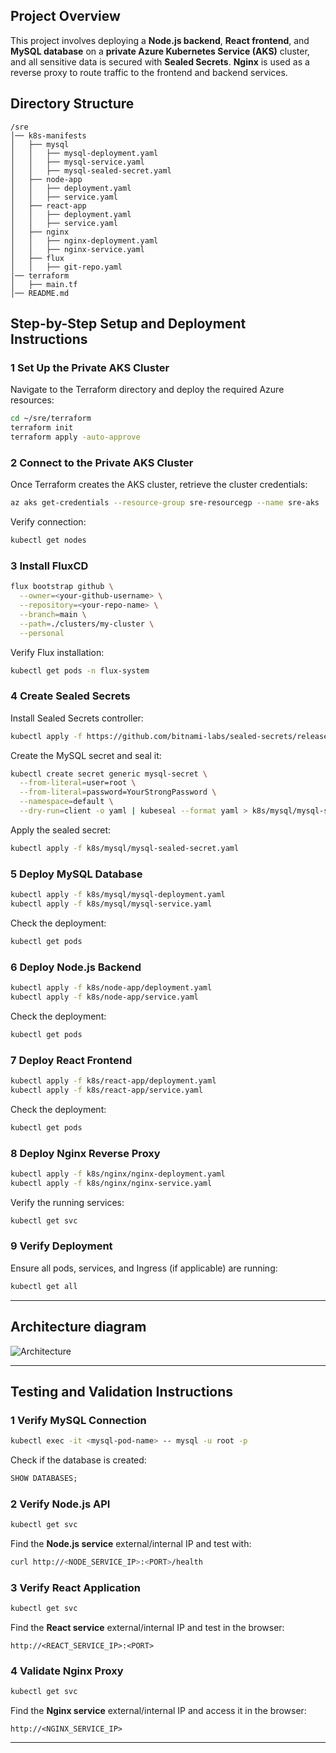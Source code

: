 ## **Project Overview**
This project involves deploying a **Node.js backend**, **React frontend**, and **MySQL database** on a **private Azure Kubernetes Service (AKS)** cluster, and all sensitive data is secured with **Sealed Secrets**. **Nginx** is used as a reverse proxy to route traffic to the frontend and backend services.

## **Directory Structure**
```
/sre
│── k8s-manifests
│   ├── mysql
│   │   ├── mysql-deployment.yaml
│   │   ├── mysql-service.yaml
│   │   ├── mysql-sealed-secret.yaml
│   ├── node-app
│   │   ├── deployment.yaml
│   │   ├── service.yaml
│   ├── react-app
│   │   ├── deployment.yaml
│   │   ├── service.yaml
│   ├── nginx
│   │   ├── nginx-deployment.yaml
│   │   ├── nginx-service.yaml
│   ├── flux
│   │   ├── git-repo.yaml
│── terraform
│   ├── main.tf
│── README.md
```

## **Step-by-Step Setup and Deployment Instructions**

### **1️ Set Up the Private AKS Cluster**
Navigate to the Terraform directory and deploy the required Azure resources:
```sh
cd ~/sre/terraform
terraform init
terraform apply -auto-approve
```

### **2️ Connect to the Private AKS Cluster**
Once Terraform creates the AKS cluster, retrieve the cluster credentials:
```sh
az aks get-credentials --resource-group sre-resourcegp --name sre-aks
```
Verify connection:
```sh
kubectl get nodes
```

### **3️ Install FluxCD**
```sh
flux bootstrap github \
  --owner=<your-github-username> \
  --repository=<your-repo-name> \
  --branch=main \
  --path=./clusters/my-cluster \
  --personal
```
Verify Flux installation:
```sh
kubectl get pods -n flux-system
```

### **4️ Create Sealed Secrets**
Install Sealed Secrets controller:
```sh
kubectl apply -f https://github.com/bitnami-labs/sealed-secrets/releases/latest/download/controller.yaml
```
Create the MySQL secret and seal it:
```sh
kubectl create secret generic mysql-secret \
  --from-literal=user=root \
  --from-literal=password=YourStrongPassword \
  --namespace=default \
  --dry-run=client -o yaml | kubeseal --format yaml > k8s/mysql/mysql-sealed-secret.yaml
```
Apply the sealed secret:
```sh
kubectl apply -f k8s/mysql/mysql-sealed-secret.yaml
```

### **5️ Deploy MySQL Database**
```sh
kubectl apply -f k8s/mysql/mysql-deployment.yaml
kubectl apply -f k8s/mysql/mysql-service.yaml
```
Check the deployment:
```sh
kubectl get pods
```

### **6️ Deploy Node.js Backend**
```sh
kubectl apply -f k8s/node-app/deployment.yaml
kubectl apply -f k8s/node-app/service.yaml
```
Check the deployment:
```sh
kubectl get pods
```

### **7️ Deploy React Frontend**
```sh
kubectl apply -f k8s/react-app/deployment.yaml
kubectl apply -f k8s/react-app/service.yaml
```
Check the deployment:
```sh
kubectl get pods
```

### **8️ Deploy Nginx Reverse Proxy**
```sh
kubectl apply -f k8s/nginx/nginx-deployment.yaml
kubectl apply -f k8s/nginx/nginx-service.yaml
```
Verify the running services:
```sh
kubectl get svc
```

### **9 Verify Deployment**
Ensure all pods, services, and Ingress (if applicable) are running:
```sh
kubectl get all
```
---

## **Architecture diagram**
![Architecture](https://github.com/user-attachments/assets/8540d3ac-a4cc-4c4f-9525-8e596b4df621)

---

## **Testing and Validation Instructions**

### **1️ Verify MySQL Connection**
```sh
kubectl exec -it <mysql-pod-name> -- mysql -u root -p
```
Check if the database is created:
```sql
SHOW DATABASES;
```

### **2️ Verify Node.js API**
```sh
kubectl get svc
```
Find the **Node.js service** external/internal IP and test with:
```sh
curl http://<NODE_SERVICE_IP>:<PORT>/health
```

### **3️ Verify React Application**
```sh
kubectl get svc
```
Find the **React service** external/internal IP and test in the browser:
```
http://<REACT_SERVICE_IP>:<PORT>
```

### **4️ Validate Nginx Proxy**
```sh
kubectl get svc
```
Find the **Nginx service** external/internal IP and access it in the browser:
```
http://<NGINX_SERVICE_IP>
```
---
